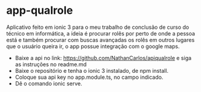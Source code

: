 # app-qualrole
Aplicativo feito em ionic 3 para o meu trabalho de conclusão de curso do técnico em informática, a ideia é procurar rolês por perto de onde a pessoa está e também procurar com buscas avançadas os rolês em outros lugares que o usuário queira ir, o app possue integração com o google maps.

* Baixe a api no link: https://github.com/NathanCarlos/apiqualrole e siga as instruções no readme.md
* Baixe o repositório e tenha o ionic 3 instalado, de npm install.
* Coloque sua api key no app.module.ts, no campo indicado.
* Dê o comando ionic serve.
